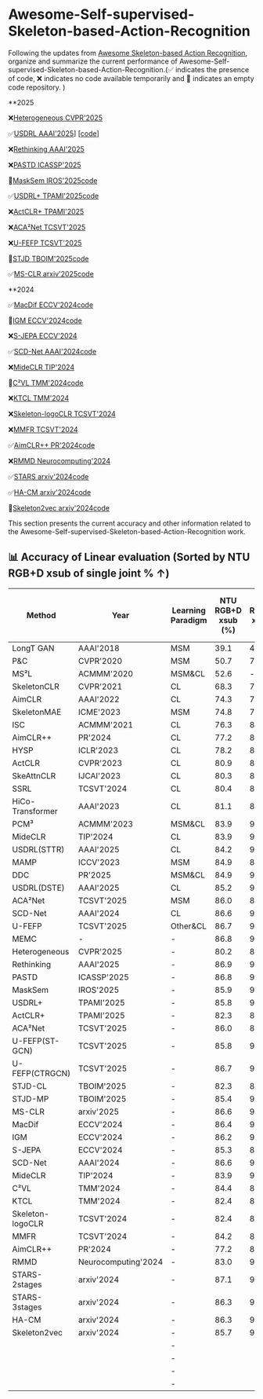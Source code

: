 # Awesome-Self-supervised-Skeleton-based-Action-Recognition
Following the updates from [Awesome Skeleton-based Action Recognition](https://github.com/firework8/Awesome-Skeleton-based-Action-Recognition?tab=readme-ov-file), organize and summarize the current performance of Awesome-Self-supervised-Skeleton-based-Action-Recognition.(✅ indicates the presence of code, ❌ indicates no code available temporarily and 🚧 indicates an empty code repository. )



**2025

❌[Heterogeneous CVPR'2025](https://openaccess.thecvf.com/content/CVPR2025/papers/Wang_Heterogeneous_Skeleton-Based_Action_Representation_Learning_CVPR_2025_paper.pdf)

✅[USDRL AAAI'2025](https://ojs.aaai.org/index.php/AAAI/article/view/32899)] [[code](https://github.com/wengwanjiang/USDRL)]

❌[Rethinking AAAI'2025](https://ojs.aaai.org/index.php/AAAI/article/view/32324)

❌[PASTD ICASSP'2025](https://ieeexplore.ieee.org/abstract/document/10890079)

🚧[MaskSem IROS'2025](https://arxiv.org/abs/2508.12948)[code](https://github.com/JayEason66/MaskSem)

✅[USDRL+ TPAMI'2025](https://ieeexplore.ieee.org/abstract/document/11130651)[code](https://github.com/wengwanjiang/FoundSkelModel)

❌[ActCLR+ TPAMI'2025](https://ieeexplore.ieee.org/abstract/document/11123705)

❌[ACA²Net TCSVT'2025](https://ieeexplore.ieee.org/abstract/document/10843295)

❌[U-FEFP TCSVT'2025](https://ieeexplore.ieee.org/abstract/document/10879058)

🚧[STJD TBOIM'2025](https://ieeexplore.ieee.org/document/10981864)[code](https://github.com/ShanakaRG/STJD-Spatio-Temporal-Joint-Density-Driven-Learning-for-Skeleton-Based-Action-Recognition)

✅[MS-CLR arxiv'2025](https://arxiv.org/abs/2508.14889)[code](https://github.com/3Dwe-ai/ms-clr)

**2024

✅[MacDif ECCV'2024](https://www.ecva.net/papers/eccv_2024/papers_ECCV/papers/03727.pdf)[code](https://github.com/LehongWu/MacDiff)

🚧[IGM ECCV'2024](https://www.ecva.net/papers/eccv_2024/papers_ECCV/papers/03717.pdf)[code](https://github.com/LanglandsLin/IGM)

❌[S-JEPA ECCV'2024](https://www.ecva.net/papers/eccv_2024/papers_ECCV/papers/04755.pdf)

✅[SCD-Net AAAI'2024](https://ojs.aaai.org/index.php/AAAI/article/view/28409)[code](https://github.com/cong-wu/SCD-Net)

❌[MideCLR TIP'2024](https://ieeexplore.ieee.org/abstract/document/10462918)

🚧[C²VL TMM'2024](https://ieeexplore.ieee.org/abstract/document/10812782)[code](https://github.com/cseeyangchen/C2VL?tab=readme-ov-file)

❌[KTCL TMM'2024](https://ieeexplore.ieee.org/abstract/document/10539295)

❌[Skeleton-logoCLR TCSVT'2024](https://ieeexplore.ieee.org/abstract/document/10551297)

❌[MMFR TCSVT'2024](https://ieeexplore.ieee.org/abstract/document/10562342)

✅[AimCLR++ PR'2024](https://www.sciencedirect.com/science/article/pii/S0031320324000840)[code](https://github.com/Levigty/AimCLR-v2)

❌[RMMD Neurocomputing'2024](https://www.sciencedirect.com/science/article/pii/S0925231224002662)

✅[STARS arxiv'2024](https://arxiv.org/abs/2407.10935)[code](https://github.com/TaatiTeam/STARS)

✅[HA-CM arxiv'2024](https://arxiv.org/abs/2409.17951)[code](https://github.com/YinxPeng/HA-CM-main)

🚧[Skeleton2vec arxiv'2024](https://arxiv.org/abs/2401.00921)[code](https://github.com/Ruizhuo-Xu/Skeleton2vec)












This section presents the current accuracy and other information related to the Awesome-Self-supervised-Skeleton-based-Action-Recognition work.
## 📊 Accuracy of Linear evaluation  (Sorted by NTU RGB+D xsub of single joint % ↑)

| Method           | Year        | Learning Paradigm | NTU RGB+D xsub (%) | NTU RGB+D xview (%) | NTU RGB+D 120 xsub (%) | NTU RGB+D 120 xset (%) | PKU-MMD Part II (%) |
|------------------|-------------|-------------------|--------------------|----------------------|------------------------|------------------------|----------------------|
| LongT GAN  | AAAI'2018   | MSM               | 39.1               | 48.1                 | -                      | -                      | 26.0                 |
| P&C      | CVPR'2020   | MSM               | 50.7               | 76.3                 | 42.7                   | 41.7                   | 25.5                 |
| MS²L       | ACMMM'2020  | MSM&CL            | 52.6               | -                 | -                      | -                      | 27.6                 |
| SkeletonCLR | CVPR'2021   | CL                | 68.3               | 76.4                 | 56.8                   | 55.9                   | -                    |
| AimCLR    | AAAI'2022   | CL                | 74.3               | 79.7                 | 63.4                   | 63.4                   | 38.5                 |
| SkeletonMAE| ICME'2023   | MSM               | 74.8               | 77.7                 | 72.5                   | 73.5                   | 36.1                 |
| ISC        | ACMMM'2021  | CL                | 76.3               | 85.2                 | 67.1                   | 67.9                   | 36.0                 |
| AimCLR++     | PR'2024     | CL                | 77.2               | 81.5                 | 65.5                   | 67.8                   | -                    |
| HYSP        | ICLR'2023   | CL                | 78.2               | 82.6                 | 61.8                   | 64.6                   | -                    |
| ActCLR    | CVPR'2023   | CL                | 80.9               | 86.7                 | 69.0                   | 70.5                   | -                    |
| SkeAttnCLR  | IJCAI'2023  | CL                | 80.3               | 86.1                 | 66.3                   | 74.5                   | 52.9                 |
| SSRL       | TCSVT'2024  | CL                | 80.4               | 82.0                 | 68.0                   | 68.6                   | -                 |
| HiCo-Transformer  | AAAI'2023 | CL             | 81.1               | 88.6                 | 72.8                   | 74.1                   | 49.4                 |
| PCM³       | ACMMM'2023  | MSM&CL            | 83.9               | 90.4                 | 76.5                   | 77.5                   | 51.5                 |
| MideCLR     | TIP'2024    | CL                | 83.9               | 90.3                 | 75.7                   | 77.2                   | -                 |
| USDRL(STTR)     | AAAI'2025   | CL            | 84.2               | 90.8             | 76.0                   | 76.9                   | 51.8                 |
| MAMP        | ICCV'2023   | MSM               | 84.9               | 89.1                 | 78.6                   | 79.1                   | 53.8                 |
| DDC        | PR'2025   | MSM&CL               | 84.9               | 90.7                 | 77.7                   | 79.2                   | 53.2                 |
| USDRL(DSTE)     | AAAI'2025   | CL                | 85.2               | 91.7             | 76.6                   | 78.1                   | 54.4                 |
| ACA²Net    | TCSVT'2025  | MSM               | 86.0               | 89.6                 | 79.1                   | 79.8                   | 53.7                 |
| SCD-Net     | AAAI'2024   | CL                | 86.6               | 91.7                 | 76.9                   | 80.1                   | 54.0                 |
| U-FEFP    | TCSVT'2025  | Other&CL            | 86.7               | 91.2                 | 78.3                   | 79.6                   | 54.2                 |
| MEMC | -           | -                 | 86.8          | 90.4                 | 79.2               | 80.5               | 56.4             |
|Heterogeneous   |CVPR'2025           | - | 80.2 | 88.0 | 70.7 | 73.5 | 47.7 |
|Rethinking      |AAAI'2025           | - | 86.9 | 91.0 | 80.0 | 81.5 | 55.3 |
|PASTD           |ICASSP'2025         | - | 86.8 | 91.8 | 77.3 | 80.6 | 54.6 |
|MaskSem         |IROS'2025           | - | 85.9 | 90.8 | 77.5 | 79.3 | 55.8 |
|USDRL+          |TPAMI'2025          | - | 85.8 | 91.8 | 77.5 | 78.8 | 54.7 |
|ActCLR+         |TPAMI'2025          | - | 82.3 | 88.2 | 70.9 | 73.2 |   -  |
|ACA²Net         |TCSVT'2025          | - | 86.0 | 89.6 | 79.1 | 79.8 | 53.7 |
|U-FEFP(ST-GCN)  |TCSVT'2025          | - | 85.8 | 90.1 | 77.3 | 78.5 |   -  |
|U-FEFP(CTRGCN)  |TCSVT'2025          | - | 86.7 | 91.2 | 78.3 | 79.6 | 54.2 |
|STJD-CL         |TBOIM'2025          | - | 82.3 | 87.9 | 70.5 | 72.8 | 51.5 |
|STJD-MP         |TBOIM'2025          | - | 85.4 | 90.2 | 79.1 | 80.4 |   -  |
|MS-CLR          |arxiv'2025          | - | 86.6 | 93.2 | 74.3 | 73.8 |   -  |
|MacDif          |ECCV'2024           | - | 86.4 | 91.0 | 79.4 | 80.2 |   -  |
|IGM             |ECCV'2024           | - | 86.2 | 91.2 | 80.0 | 81.4 |   -  |
|S-JEPA          |ECCV'2024           | - | 85.3 | 89.8 | 79.6 | 79.9 | 53.5 |
|SCD-Net         |AAAI'2024           | - | 86.6 | 91.7 | 76.9 | 80.1 | 54.0 |
|MideCLR         |TIP'2024            | - | 83.9 | 90.3 | 75.7 | 77.2 |   -  |
|C²VL            |TMM'2024            | - | 84.4 | 89.8 | 76.0 | 78.7 | 52.6 |
|KTCL            |TMM'2024            | - | 82.4 | 89.4 | 74.4 | 74.5 | 55.5 |
|Skeleton-logoCLR|TCSVT'2024          | - | 82.4 | 87.2 | 72.8 | 73.5 | 54.7 |
|MMFR            |TCSVT'2024          | - | 84.2 | 89.5 | 77.1 | 78.8 | 54.4 |
|AimCLR++        |PR'2024             | - | 77.2 | 81.5 | 65.5 | 67.8 |   -  |
|RMMD            |Neurocomputing'2024 | - | 83.0 | 90.5 | 75.2 | 75.8 | 50.6 |
|STARS-2stages   |arxiv'2024          | - | 87.1 | 90.9 | 79.9 | 80.8 | 52.7 |
|STARS-3stages   |arxiv'2024          | - | 86.3 | 90.7 | 79.3 | 80.6 | 52.2 |
|HA-CM           |arxiv'2024          | - | 86.3 | 91.2 | 78.9 | 80.2 | 50.9 |
|Skeleton2vec    |arxiv'2024          | - | 85.7 | 90.3 | 79.7 | 81.3 | 55.6 |
| | | - | | | | | |
| | | - | | | | | |
| | | - | | | | | |
| | | - | | | | | |








